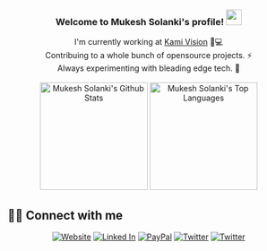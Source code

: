 <h3 align="center">
  Welcome to Mukesh Solanki's profile!
  <img src="https://media.giphy.com/media/hvRJCLFzcasrR4ia7z/giphy.gif" width="28">
</h3>
<p align="center">
I'm currently working at <a href="https://kamivision.com">Kami Vision</a> 🏡💻</br/>
Contribuing to a whole bunch of opensource projects. ⚡<br/>
Always experimenting with bleading edge tech. 🌱<br/><br/>
 <a href="https://github.com/mukeshsolanki/"><img alt="Mukesh Solanki's Github Stats" src="https://denvercoder1-github-readme-stats.vercel.app/api/?username=mukeshsolanki&show_icons=true&count_private=true&theme=react&hide_border=true&bg_color=1F222E&title_color=F85D7F&icon_color=F8D866" height="192px"/></a>
  <a href="https://github.com/mukeshsolanki"><img alt="Mukesh Solanki's Top Languages" src="https://github-readme-stats.vercel.app/api/top-langs/?username=mukeshsolanki&langs_count=8&layout=compact&theme=react&hide_border=true&bg_color=1F222E&title_color=F85D7F&icon_color=F8D866&hide=javascript,html,scss" height="192px"/></a>
</p>

## 🙋‍♂️ Connect with me
<p align="center">
  <a href="https://mukehsolanki.com"><img alt="Website" title="Website" src="https://img.shields.io/badge/-website-D1A104?style=for-the-badge&logo=Google-Chrome&logoColor=white"/></a>
  <a href="https://www.linkedin.com/in/mukeshsolanki/"><img alt="Linked In" title="Linked In" src="https://img.shields.io/badge/-linked%20in-1DA1F2?style=for-the-badge&logo=linkedin&logoColor=white"/></a>
  <a href="https://paypal.me/mukeshsolanki"><img alt="PayPal" title="Paypal" src="https://img.shields.io/badge/-Support-FF5E5B?style=for-the-badge&logo=paypal&logoColor=white"/></a>
  <a href="https://twitter.com/themickyvirus"><img alt="Twitter" title="Twitter" src="https://img.shields.io/badge/-Instagram-833AB4?style=for-the-badge&logo=instagram&logoColor=white"/></a>
  <a href="https://twitter.com/themickyvirus"><img alt="Twitter" title="Twitter" src="https://img.shields.io/badge/-Twitter-1DA1F2?style=for-the-badge&logo=twitter&logoColor=white"/></a>
<!--   <a href="https://dev.to/mukeshsolanki"><img alt="Dev.to" title="Dev.to" src="https://img.shields.io/badge/DEV.TO-3835D3.svg?&style=for-the-badge&logo=dev.to&logoColor=white"></a> -->
</p>
